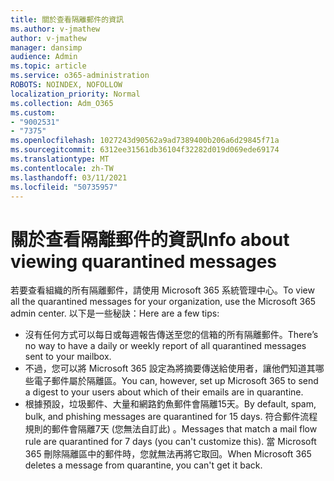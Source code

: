 ```yaml
---
title: 關於查看隔離郵件的資訊
ms.author: v-jmathew
author: v-jmathew
manager: dansimp
audience: Admin
ms.topic: article
ms.service: o365-administration
ROBOTS: NOINDEX, NOFOLLOW
localization_priority: Normal
ms.collection: Adm_O365
ms.custom:
- "9002531"
- "7375"
ms.openlocfilehash: 1027243d90562a9ad7389400b206a6d29845f71a
ms.sourcegitcommit: 6312ee31561db36104f32282d019d069ede69174
ms.translationtype: MT
ms.contentlocale: zh-TW
ms.lasthandoff: 03/11/2021
ms.locfileid: "50735957"
---
```

# <a name="info-about-viewing-quarantined-messages"></a><span data-ttu-id="5e6c2-102">關於查看隔離郵件的資訊</span><span class="sxs-lookup"><span data-stu-id="5e6c2-102">Info about viewing quarantined messages</span></span>

<span data-ttu-id="5e6c2-103">若要查看組織的所有隔離郵件，請使用 Microsoft 365 系統管理中心。</span><span class="sxs-lookup"><span data-stu-id="5e6c2-103">To view all the quarantined messages for your organization, use the Microsoft 365 admin center.</span></span> <span data-ttu-id="5e6c2-104">以下是一些秘訣：</span><span class="sxs-lookup"><span data-stu-id="5e6c2-104">Here are a few tips:</span></span>

- <span data-ttu-id="5e6c2-105">沒有任何方式可以每日或每週報告傳送至您的信箱的所有隔離郵件。</span><span class="sxs-lookup"><span data-stu-id="5e6c2-105">There’s no way to have a daily or weekly report of all quarantined messages sent to your mailbox.</span></span>
- <span data-ttu-id="5e6c2-106">不過，您可以將 Microsoft 365 設定為將摘要傳送給使用者，讓他們知道其哪些電子郵件屬於隔離區。</span><span class="sxs-lookup"><span data-stu-id="5e6c2-106">You can, however, set up Microsoft 365 to send a digest to your users about which of their emails are in quarantine.</span></span>
- <span data-ttu-id="5e6c2-107">根據預設，垃圾郵件、大量和網路釣魚郵件會隔離15天。</span><span class="sxs-lookup"><span data-stu-id="5e6c2-107">By default, spam, bulk, and phishing messages are quarantined for 15 days.</span></span> <span data-ttu-id="5e6c2-108">符合郵件流程規則的郵件會隔離7天 (您無法自訂此) 。</span><span class="sxs-lookup"><span data-stu-id="5e6c2-108">Messages that match a mail flow rule are quarantined for 7 days (you can't customize this).</span></span> <span data-ttu-id="5e6c2-109">當 Microsoft 365 刪除隔離區中的郵件時，您就無法再將它取回。</span><span class="sxs-lookup"><span data-stu-id="5e6c2-109">When Microsoft 365 deletes a message from quarantine, you can't get it back.</span></span>
